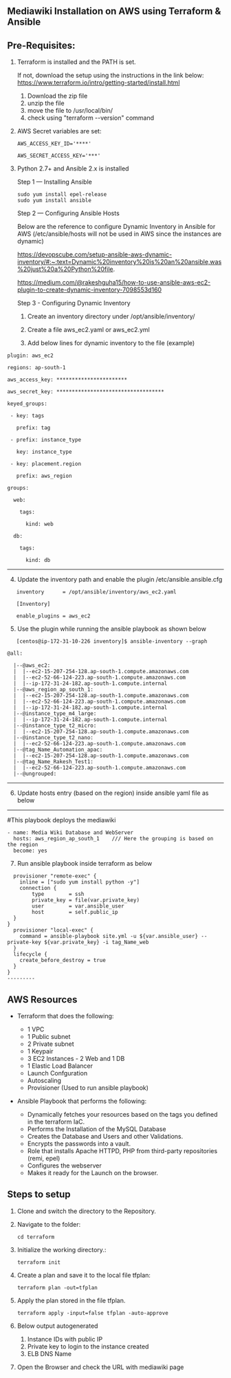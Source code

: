 Mediawiki Installation on AWS using Terraform & Ansible
------------------------------------------------------- 

Pre-Requisites: 
---------------------------
1. Terraform is installed and the PATH is set. 
	
	If not, download the setup using the instructions in the link below: 
	https://www.terraform.io/intro/getting-started/install.html
	1. Download the zip file
	2. unzip the file
	3. move the file to /usr/local/bin/
	4. check using "terraform --version" command
	
2. AWS Secret variables are set: 
	```
	AWS_ACCESS_KEY_ID='****'
	
	AWS_SECRET_ACCESS_KEY='***'
	```
3. Python 2.7+ and Ansible 2.x is installed
	
   Step 1 — Installing Ansible
   ```
   sudo yum install epel-release
   sudo yum install ansible
   ```
   Step 2 — Configuring Ansible Hosts
   
   Below are the reference to configure Dynamic Inventory in Ansible for AWS (/etc/ansible/hosts will not be used in AWS since the instances are dynamic)
   
   https://devopscube.com/setup-ansible-aws-dynamic-inventory/#:~:text=Dynamic%20inventory%20is%20an%20ansible,was%20just%20a%20Python%20file.
   
   https://medium.com/@rakeshguha15/how-to-use-ansible-aws-ec2-plugin-to-create-dynamic-inventory-7098553d160
   
   Step 3 - Configuring Dynamic Inventory
   
   1. Create an inventory directory under /opt/ansible/inventory/
   
   2. Create a file aws_ec2.yaml or aws_ec2.yml 
   
   3. Add below lines for dynamic inventory to the file (example)
   
```   ---
plugin: aws_ec2

regions: ap-south-1

aws_access_key: ***********************

aws_secret_key: ***********************************

keyed_groups:
 
 - key: tags
 
   prefix: tag
 
 - prefix: instance_type
 
   key: instance_type
  
 - key: placement.region
  
   prefix: aws_region

groups:
  
  web:
  
    tags:
    
      kind: web
  
  db:
  
    tags:
    
      kind: db
```
---
   4. Update the inventory path and enable the plugin /etc/ansible.ansible.cfg
```   
   inventory      = /opt/ansible/inventory/aws_ec2.yaml
   
   [Inventory]
   
   enable_plugins = aws_ec2
```   
   5. Use the plugin while running the ansible playbook as shown below
```   
   [centos@ip-172-31-10-226 inventory]$ ansible-inventory --graph
   
@all:

  |--@aws_ec2:
  |  |--ec2-15-207-254-128.ap-south-1.compute.amazonaws.com
  |  |--ec2-52-66-124-223.ap-south-1.compute.amazonaws.com
  |  |--ip-172-31-24-182.ap-south-1.compute.internal
  |--@aws_region_ap_south_1:
  |  |--ec2-15-207-254-128.ap-south-1.compute.amazonaws.com
  |  |--ec2-52-66-124-223.ap-south-1.compute.amazonaws.com
  |  |--ip-172-31-24-182.ap-south-1.compute.internal
  |--@instance_type_m4_large:
  |  |--ip-172-31-24-182.ap-south-1.compute.internal
  |--@instance_type_t2_micro:
  |  |--ec2-15-207-254-128.ap-south-1.compute.amazonaws.com
  |--@instance_type_t2_nano:
  |  |--ec2-52-66-124-223.ap-south-1.compute.amazonaws.com
  |--@tag_Name_Automation_apac:
  |  |--ec2-15-207-254-128.ap-south-1.compute.amazonaws.com
  |--@tag_Name_Rakesh_Test1:
  |  |--ec2-52-66-124-223.ap-south-1.compute.amazonaws.com
  |--@ungrouped:
```
----------
   6. Update hosts entry (based on the region) inside ansible yaml file as below
   ---
#This playbook deploys the mediawiki 
```
- name: Media Wiki Database and WebServer
  hosts: aws_region_ap_south_1    /// Here the grouping is based on the region
  become: yes 
``` 
   7. Run ansible playbook inside terraform as below 
```  
  provisioner "remote-exec" {
    inline = ["sudo yum install python -y"]
	connection {
		type        = ssh
		private_key = file(var.private_key)
		user        = var.ansible_user
		host        = self.public_ip
  }
}
  provisioner "local-exec" {
    command = ansible-playbook site.yml -u ${var.ansible_user} --private-key ${var.private_key} -i tag_Name_web
  }
  lifecycle {
    create_before_destroy = true
  }
}
---------
```
   
AWS Resources
--------------
 - Terraform that does the following:
 	- 1 VPC
 	- 1 Public subnet
	- 2 Private subnet
 	- 1 Keypair 
 	- 3 EC2 Instances - 2 Web and 1 DB
 	- 1 Elastic Load Balancer
	- Launch Confguration
	- Autoscaling
	- Provisioner (Used to run ansible playbook)
   
 - Ansible Playbook that performs the following: 
    - Dynamically fetches your resources based on the tags you defined in the terraform IaC. 
    - Performs the Installation of the MySQL Database
    - Creates the Database and Users and other Validations. 
    - Encrypts the passwords into a vault. 
    - Role that installs Apache HTTPD, PHP from third-party repositories (remi, epel)
    - Configures the webserver
    - Makes it ready for the Launch on the browser. 

Steps to setup
---------------
1. Clone and switch the directory to the Repository. 

2. Navigate to the folder: 

    ```cd terraform```

3. Initialize the working directory.:

    ```terraform init```
	
4. Create a plan and save it to the local file tfplan: 

	```terraform plan -out=tfplan```
	
5. Apply the plan stored in the file tfplan.
	
	```terraform apply -input=false tfplan -auto-approve```
	
6. Below output autogenerated
   1. Instance IDs with public IP
   2. Private key to login to the instance created 
   3. ELB DNS Name
	
7. Open the Browser and check the URL with mediawiki page
